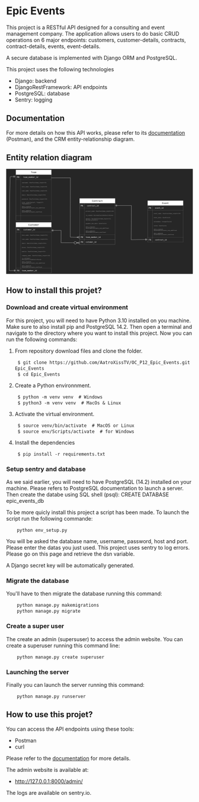 # Epic Events

This project is a RESTful API designed for a consulting and event management company.
The application allows users to do basic CRUD operations on 6 major endpoints: customers, customer-details, contracts, contract-details, events, event-details.

A secure database is implemented with Django ORM and PostgreSQL.

This project uses the following technologies
- Django: backend
- DjangoRestFramework: API endpoints
- PostgreSQL: database
- Sentry: logging

## Documentation

For more details on how this API works, please refer to its [documentation](https://www.postman.com/aatroxiss/workspace/epic-events/collection/17750814-052df2cc-576c-4dda-bb24-b1c3c2c6199e?action=share&creator=17750814) (Postman), and the CRM entity-relationship diagram.


## Entity relation diagram

![Entity-relationship diagram](/img/ERD_v1.png)

## How to install this projet?

### Download and create virtual environment

For this project, you will need to have Python 3.10 installed on you machine. Make sure to also install pip and PostgreSQL 14.2. Then open a terminal and navigate to the directory where you want to install this project.
Now you can run the following commands:

1. From repository download files and clone the folder.
        
        $ git clone https://github.com/AatroXissTV/OC_P12_Epic_Events.git Epic_Events
        $ cd Epic_Events
        

2. Create a Python environnment.

        $ python -m venv venv  # Windows
        $ python3 -m venv venv  # MacOs & Linux
        

3. Activate the virtual environment.
        
        $ source venv/bin/activate  # MacOS or Linux
        $ source env/Scripts/activate  # for Windows
        

4. Install the dependencies
        
        $ pip install -r requirements.txt
        

### Setup sentry and database

As we said earlier, you will need to have PostgreSQL (14.2) installed on your machine. Please refers to PostgreSQL documentation to launch a server.
Then create the databe using SQL shell (psql): CREATE DATABASE epic_events_db

To be more quicly install this project a script has been made. To launch the script run the following commande:
        
        python env_setup.py
        

You will be asked the database name, username, password, host and port.
Please enter the datas you just used.
This project uses sentry to log errors. Please go on this page and retrieve the dsn variable. 

A Django secret key will be automatically generated.

### Migrate the database

You'll have to then migrate the database running this command:
        
        python manage.py makemigrations
        python manage.py migrate
        

### Create a super user

The create an admin (supersuser) to access the admin website.
You can create a superuser running this command line:
        
        python manage.py create superuser
        

### Launching the server

Finally you can launch the server running this command:
        
        python manage.py runserver
        

## How to use this projet?

You can access the API endpoints using these tools:
- Postman
- curl

Please refer to the [documentation](https://www.postman.com/aatroxiss/workspace/epic-events/collection/17750814-052df2cc-576c-4dda-bb24-b1c3c2c6199e?action=share&creator=17750814) for more details.

The admin website is available at:
- http://127.0.0.1:8000/admin/

The logs are available on sentry.io.